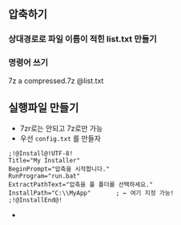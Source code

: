 ## 압축하기

### 상대경로로 파일 이름이 적힌 list.txt 만들기

### 명령어 쓰기

7z a compressed.7z @list.txt

## 실행파일 만들기
 
- 7zr로는 안되고 7z로만 가능
- 우선 `config.txt` 를 만들자

```
;!@Install@!UTF-8!
Title="My Installer"
BeginPrompt="압축을 시작합니다."
RunProgram="run.bat"
ExtractPathText="압축을 풀 폴더를 선택하세요."
InstallPath="C:\\MyApp"       ; ← 여기 지정 가능!
;!@InstallEnd@!
```

- 